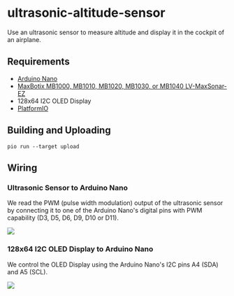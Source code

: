 # ultrasonic-altitude-sensor

Use an ultrasonic sensor to measure altitude and display it in the cockpit of an airplane.

## Requirements

* [Arduino Nano](https://docs.arduino.cc/hardware/nano)
* [MaxBotix MB1000, MB1010, MB1020, MB1030, or MB1040 LV-MaxSonar-EZ](https://www.maxbotix.com/documents/LV-MaxSonar-EZ_Datasheet.pdf)
* 128x64 I2C OLED Display
* [PlatformIO](https://platformio.org)

## Building and Uploading

```pio run --target upload```

## Wiring

### Ultrasonic Sensor to Arduino Nano

We read the PWM (pulse width modulation) output of the ultrasonic sensor by connecting it to one of the Arduino Nano's digital pins with PWM capability (D3, D5, D6, D9, D10 or D11).

![](./assets/LV-MaxSonar-EZ1-to-Arduino-Nano.png)

### 128x64 I2C OLED Display to Arduino Nano

We control the OLED Display using the Arduino Nano's I2C pins A4 (SDA) and A5 (SCL).

![](./assets/128x32-I2C-OLED-to-Arduino-Nano.png)

